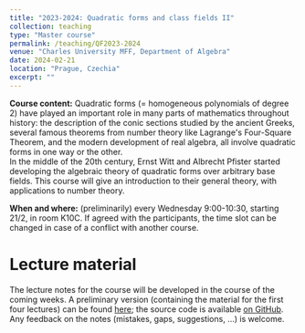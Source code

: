 ```yaml
---
title: "2023-2024: Quadratic forms and class fields II"
collection: teaching
type: "Master course"
permalink: /teaching/QF2023-2024
venue: "Charles University MFF, Department of Algebra"
date: 2024-02-21
location: "Prague, Czechia"
excerpt: ""
---
```


**Course content:** Quadratic forms (= homogeneous polynomials of degree 2) have played an important role in many parts of mathematics throughout history: the description of the conic sections studied by the ancient Greeks, several famous theorems from number theory like Lagrange's Four-Square Theorem, and the modern development of real algebra, all involve quadratic forms in one way or the other.  
In the middle of the 20th century, Ernst Witt and Albrecht Pfister started developing the algebraic theory of quadratic forms over arbitrary base fields. This course will give an introduction to their general theory, with applications to number theory.

**When and where:** (preliminarily) every Wednesday 9:00-10:30, starting 21/2, in room K10C.
If agreed with the participants, the time slot can be changed in case of a conflict with another course.

Lecture material
======
The lecture notes for the course will be developed in the course of the coming weeks.
A preliminary version (containing the material for the first four lectures) can be found [here](/files/QF2023-2024-Lecture-notes.pdf); the source code is available [on GitHub](https://github.com/DaNicolas/QF2023-2024).
Any feedback on the notes (mistakes, gaps, suggestions, ...) is welcome.